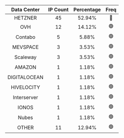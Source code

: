 | Data Center | IP Count | Percentage | Freq |
|:------------:|:--------:|:-----------:|:-----:|
| HETZNER | 45 | 52.94% | 🔴 |
| OVH | 12 | 14.12% | 🟢 |
| Contabo | 5 | 5.88% | 🟢 |
| MEVSPACE | 3 | 3.53% | 🟢 |
| Scaleway | 3 | 3.53% | 🟢 |
| AMAZON | 1 | 1.18% | 🟢 |
| DIGITALOCEAN | 1 | 1.18% | 🟢 |
| HIVELOCITY | 1 | 1.18% | 🟢 |
| Interserver | 1 | 1.18% | 🟢 |
| IONOS | 1 | 1.18% | 🟢 |
| Nubes | 1 | 1.18% | 🟢 |
| OTHER | 11 | 12.94% | 🟢 |